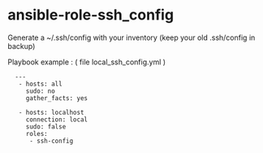 ansible-role-ssh_config
===========================

Generate a ~/.ssh/config with your inventory (keep your old .ssh/config in backup)

Playbook example : ( file local_ssh_config.yml )
```
  ---
   - hosts: all
     sudo: no
     gather_facts: yes

   - hosts: localhost
     connection: local
     sudo: false
     roles:
      - ssh-config
```
